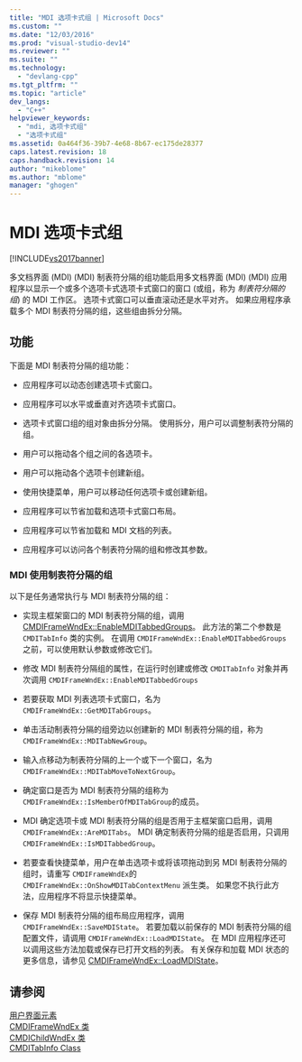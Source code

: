 ```yaml
---
title: "MDI 选项卡式组 | Microsoft Docs"
ms.custom: ""
ms.date: "12/03/2016"
ms.prod: "visual-studio-dev14"
ms.reviewer: ""
ms.suite: ""
ms.technology: 
  - "devlang-cpp"
ms.tgt_pltfrm: ""
ms.topic: "article"
dev_langs: 
  - "C++"
helpviewer_keywords: 
  - "mdi, 选项卡式组"
  - "选项卡式组"
ms.assetid: 0a464f36-39b7-4e68-8b67-ec175de28377
caps.latest.revision: 18
caps.handback.revision: 14
author: "mikeblome"
ms.author: "mblome"
manager: "ghogen"
---
```

# MDI 选项卡式组
[!INCLUDE[vs2017banner](../assembler/inline/includes/vs2017banner.md)]

多文档界面 \(MDI\) \(MDI\) 制表符分隔的组功能启用多文档界面 \(MDI\) \(MDI\) 应用程序以显示一个或多个选项卡式选项卡式窗口的窗口 \(或组，称为 *制表符分隔的组*\) 的 MDI 工作区。  选项卡式窗口可以垂直滚动还是水平对齐。  如果应用程序承载多个 MDI 制表符分隔的组，这些组由拆分分隔。  
  
## 功能  
 下面是 MDI 制表符分隔的组功能：  
  
-   应用程序可以动态创建选项卡式窗口。  
  
-   应用程序可以水平或垂直对齐选项卡式窗口。  
  
-   选项卡式窗口组的组对象由拆分分隔。  使用拆分，用户可以调整制表符分隔的组。  
  
-   用户可以拖动各个组之间的各选项卡。  
  
-   用户可以拖动各个选项卡创建新组。  
  
-   使用快捷菜单，用户可以移动任何选项卡或创建新组。  
  
-   应用程序可以节省加载和选项卡式窗口布局。  
  
-   应用程序可以节省加载和 MDI 文档的列表。  
  
-   应用程序可以访问各个制表符分隔的组和修改其参数。  
  
### MDI 使用制表符分隔的组  
 以下是任务通常执行与 MDI 制表符分隔的组：  
  
-   实现主框架窗口的 MDI 制表符分隔的组，调用 [CMDIFrameWndEx::EnableMDITabbedGroups](../Topic/CMDIFrameWndEx::EnableMDITabbedGroups.md)。  此方法的第二个参数是 `CMDITabInfo` 类的实例。  在调用 `CMDIFrameWndEx::EnableMDITabbedGroups`之前，可以使用默认参数或修改它们。  
  
-   修改 MDI 制表符分隔组的属性，在运行时创建或修改 `CMDITabInfo` 对象并再次调用 `CMDIFrameWndEx::EnableMDITabbedGroups`  
  
-   若要获取 MDI 列表选项卡式窗口，名为 `CMDIFrameWndEx::GetMDITabGroups`。  
  
-   单击活动制表符分隔的组旁边以创建新的 MDI 制表符分隔的组，称为 `CMDIFrameWndEx::MDITabNewGroup`。  
  
-   输入点移动为制表符分隔的上一个或下一个窗口，名为 `CMDIFrameWndEx::MDITabMoveToNextGroup`。  
  
-   确定窗口是否为 MDI 制表符分隔的组称为 `CMDIFrameWndEx::IsMemberOfMDITabGroup`的成员。  
  
-   MDI 确定选项卡或 MDI 制表符分隔的组是否用于主框架窗口启用，调用 `CMDIFrameWndEx::AreMDITabs`。  MDI 确定制表符分隔的组是否启用，只调用 `CMDIFrameWndEx::IsMDITabbedGroup`。  
  
-   若要查看快捷菜单，用户在单击选项卡或将该项拖动到另 MDI 制表符分隔的组时，请重写 `CMDIFrameWndEx`的 `CMDIFrameWndEx::OnShowMDITabContextMenu` 派生类。  如果您不执行此方法，应用程序不将显示快捷菜单。  
  
-   保存 MDI 制表符分隔的组布局应用程序，调用 `CMDIFrameWndEx::SaveMDIState`。  若要加载以前保存的 MDI 制表符分隔的组配置文件，请调用 `CMDIFrameWndEx::LoadMDIState`。  在 MDI 应用程序还可以调用这些方法加载或保存已打开文档的列表。  有关保存和加载 MDI 状态的更多信息，请参见 [CMDIFrameWndEx::LoadMDIState](../Topic/CMDIFrameWndEx::LoadMDIState.md)。  
  
## 请参阅  
 [用户界面元素](../mfc/user-interface-elements-mfc.md)   
 [CMDIFrameWndEx 类](../mfc/reference/cmdiframewndex-class.md)   
 [CMDIChildWndEx 类](../mfc/reference/cmdichildwndex-class.md)   
 [CMDITabInfo Class](../mfc/reference/cmditabinfo-class.md)